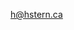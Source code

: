 h@hstern.ca

<!---
henrystern/henrystern is a ✨ special ✨ repository because its `README.md` (this file) appears on your GitHub profile.
You can click the Preview link to take a look at your changes.
--->
